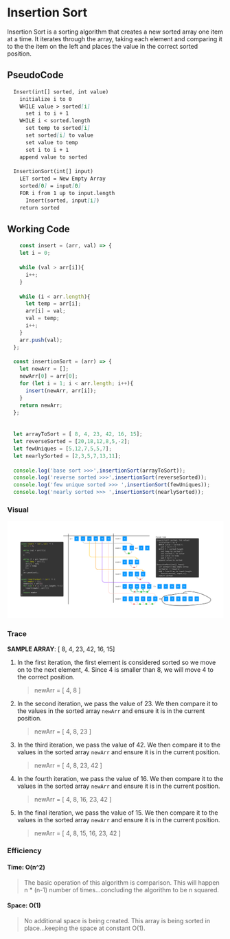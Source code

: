 # Insertion Sort

Insertion Sort is a sorting algorithm that creates a new sorted array one item at a time. It iterates through the array, taking each element and comparing it to the the item on the left and places the value in the correct sorted position.

## PseudoCode

  ``` markdown
    Insert(int[] sorted, int value)
      initialize i to 0
      WHILE value > sorted[i]
        set i to i + 1
      WHILE i < sorted.length
        set temp to sorted[i]
        set sorted[i] to value
        set value to temp
        set i to i + 1
      append value to sorted

    InsertionSort(int[] input)
      LET sorted = New Empty Array
      sorted[0] = input[0]
      FOR i from 1 up to input.length
        Insert(sorted, input[i])
      return sorted
  ```

## Working Code

  ``` javascript
      const insert = (arr, val) => {
      let i = 0;

      while (val > arr[i]){
        i++;
      }

      while (i < arr.length){
        let temp = arr[i];
        arr[i] = val;
        val = temp;
        i++;
      }
      arr.push(val);
    };

    const insertionSort = (arr) => {
      let newArr = [];
      newArr[0] = arr[0];
      for (let i = 1; i < arr.length; i++){
        insert(newArr, arr[i]);
      }
      return newArr;
    };


    let arrayToSort = [ 8, 4, 23, 42, 16, 15];
    let reverseSorted = [20,18,12,8,5,-2];
    let fewUniques = [5,12,7,5,5,7];
    let nearlySorted = [2,3,5,7,13,11];

    console.log('base sort >>>',insertionSort(arrayToSort));
    console.log('reverse sorted >>>',insertionSort(reverseSorted));
    console.log('few unique sorted >>> ',insertionSort(fewUniques));
    console.log('nearly sorted >>> ',insertionSort(nearlySorted));
  ```

### Visual

  ![Visual with step through](./insertion-sort.png)

### Trace

__SAMPLE ARRAY__: [ 8, 4, 23, 42, 16, 15]

1. In the first iteration, the first element is considered sorted so we move on to the next element, 4. Since 4 is smaller than 8, we will move 4 to the correct position.

    > newArr = [ 4, 8 ]

1. In the second iteration, we pass the value of 23. We then compare it to the values in the sorted array `newArr` and ensure it is in the current position.

    > newArr = [ 4, 8, 23 ]

1. In the third iteration, we pass the value of 42. We then compare it to the values in the sorted array `newArr` and ensure it is in the current position.

    > newArr = [ 4, 8, 23, 42 ]

1. In the fourth iteration, we pass the value of 16. We then compare it to the values in the sorted array `newArr` and ensure it is in the current position.

    > newArr = [ 4, 8, 16, 23, 42 ]

1. In the final iteration, we pass the value of 15. We then compare it to the values in the sorted array `newArr` and ensure it is in the current position.

    > newArr = [ 4, 8, 15, 16, 23, 42 ]

### Efficiency

#### Time: O(n^2)

  > The basic operation of this algorithm is comparison. This will happen n * (n-1) number of times…concluding the algorithm to be n squared.

#### Space: O(1)

  > No additional space is being created. This array is being sorted in place…keeping the space at constant O(1).
